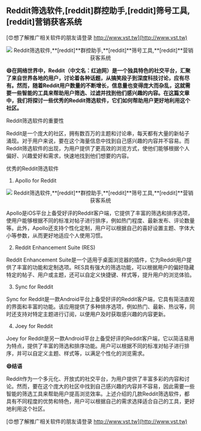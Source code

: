 ## **Reddit筛选软件,**[reddit]**群控助手,**[reddit]**筛号工具,**[reddit]**营销获客系统**

[😍想了解推广相关软件的朋友请登录 http://www.vst.tw](http://www.vst.tw)

 <center><img src="https://vst.tw/MP4/tuiguang/png/8.png" alt="Reddit筛选软件,**[reddit]**群控助手,**[reddit]**筛号工具,**[reddit]**营销获客系统"></center>

**😄在网络世界中，Reddit（中文名：红迪网）是一个独具特色的社交平台，汇聚了来自世界各地的用户，讨论着各种话题，从搞笑段子到深度科技讨论，应有尽有。然而，随着Reddit用户数量的不断增长，信息量也变得庞大而杂乱，这就需要一些智能的工具来帮助用户筛选、过滤并找到他们感兴趣的内容。在这篇文章中，我们将探讨一些优秀的Reddit筛选软件，它们如何帮助用户更好地利用这个社区。**

Reddit筛选软件的重要性

Reddit是一个庞大的社区，拥有数百万的主题和讨论串，每天都有大量的新帖子涌现。对于用户来说，要在这个海量信息中找到自己感兴趣的内容并不容易。而Reddit筛选软件的出现，为用户提供了更高效的浏览方式，使他们能够根据个人偏好、兴趣爱好和需求，快速地找到他们想要的内容。

优秀的Reddit筛选软件
1. Apollo for Reddit

 <center><img src="https://vst.tw/MP4/tuiguang/png/1.png" alt="Reddit筛选软件,**[reddit]**群控助手,**[reddit]**筛号工具,**[reddit]**营销获客系统"></center>

Apollo是iOS平台上备受好评的Reddit客户端，它提供了丰富的筛选和排序选项，使用户能够根据不同的标准对帖子进行排序，例如热门程度、最新发布、评论数量等。此外，Apollo还支持个性化定制，用户可以根据自己的喜好设置主题、字体大小等参数，从而更好地适应个人使用习惯。

2. Reddit Enhancement Suite (RES)

Reddit Enhancement Suite是一个适用于桌面浏览器的插件，它为Reddit用户提供了丰富的功能和定制选项。RES具有强大的筛选功能，可以根据用户的偏好隐藏特定的帖子、用户或主题，还可以自定义快捷键、样式等，提升用户的浏览体验。

3. Sync for Reddit

Sync for Reddit是一款Android平台上备受好评的Reddit客户端，它具有简洁直观的界面和丰富的功能。该应用提供了多种排序选项，例如热门、最新、热议等，同时还支持对特定主题进行订阅，以便用户及时获取感兴趣的内容更新。

4. Joey for Reddit

Joey for Reddit是另一款Android平台上备受好评的Reddit客户端，它以简洁易用为特点，提供了丰富的筛选和排序功能。用户可以根据不同的标准对帖子进行排序，并可以自定义主题、样式等，以满足个性化的浏览需求。

**😄结语**

Reddit作为一个多元化、开放式的社交平台，为用户提供了丰富多彩的内容和讨论。然而，要在这个庞大的社区中找到自己感兴趣的内容并不容易，因此需要一些智能的筛选工具来帮助用户提高浏览效率。上述介绍的几款Reddit筛选软件，都具有不同程度的优势和特色，用户可以根据自己的需求选择适合自己的工具，更好地利用这个社区。

[😍想了解推广相关软件的朋友请登录 http://www.vst.tw](http://www.vst.tw)



